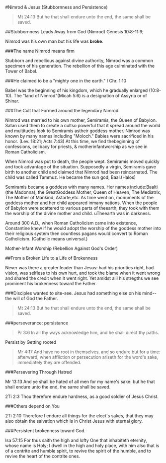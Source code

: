 #Nimrod & Jesus (Stubbornness and Persistence)

> Mt 24:13 But he that shall endure unto the end, the same shall be saved.

##Stubbornness Leads Away from God (Nimrod)
Genesis 10:8-11:9; 

Nimrod was his own man but his life was **broke**.

###The name Nimrod means firm
<p><span lang='en'>Stubborn and rebellious against divine authority&#44; Nimrod was a common specimen of his generation. The rebellion of this age culminated with the Tower of Babel. </span></p>

###He claimed to be a &quot;mighty one in the earth.&quot; I Chr. 1:10 

<p><span lang='en'>Babel was the beginning of his kingdom&#44; which he gradually enlarged (10:8-10). The &quot;land of Nimrod&quot;(Micah 5:6) is a designation of Assyria or of Shinar. </span></p>

###<span lang='en'>The Cult that Formed around the legendary Nimrod. 

Nimrod was married to his own mother&#44; Semiramis&#44; the Queen of Babylon. Satan used them to create a cultso powerful that it spread around the world and multitudes look to Semiramis astheir goddess mother. Nimrod was known by many names including &quot;Moloch.&quot; Babies were sacrificed in his honor. (Lev. 18:21; Acts 7:43) At this time&#44; we find thebeginning of confessions&#44; celibacy for priests&#44; &amp; motherinfantworship as we see in Roman Catholicism. 

When Nimrod was put to death&#44; the people wept. Semiramis moved quickly and took advantage of the situation. Supposedly a virgin&#44; Semiramis gave birth to another child and claimed that Nimrod had been reincarnated. The child was called Tammuz. He became the sun god&#44; Baal.(Halos)

Semiramis became a goddess with many names. Her names include:Baalti (the Madonna)&#44; the GreatGoddess Mother&#44; Queen of Heaven&#44; The Mediatrix&#44; The Mother of Mankind&#44; Astarte&#44;etc. As time went on&#44; monuments of the goddess mother and her child appeared inmany nations. When the people of Babylon were scattered to various parts of theearth&#44; they took with them the worship of the divine mother and child. uTheearth was in darkness.

Around 300 A.D.&#44; when Roman Catholicism came into existence&#44; Constantine knew if he would adopt the worship of the goddess mother into their religious system then countless pagans would convert to Roman Catholicism. (Catholic means universal.) </span></p>

Mother-Infant Worship (Rebellion Against God's Order)

##From a Broken Life to a Life of Brokenness

Never was there a greater leader than Jesus: had his priorities right, had vision, was selfless to his own hurt, and took the blame when it went wrong and shared the credit when it went right. Yet amidst alll his stregths we see prominent his brokenness toward the Father.

###Disciples wanted to site-see. Jesus had something else on his mind--the will of God the Father.

> Mt 24:13 But he that shall endure unto the end, the same shall be saved.

###perseverance: persistance

> Pr 3:6 In all thy ways acknowledge him, and he shall direct thy paths.

Persist by Getting rooted
>Mr 4:17 And have no root in themselves, and so endure but for a time: afterward, when affliction or persecution ariseth for the word's sake, immediately they are offended. 

###Persevering Through Hatred

 Mr 13:13 And ye shall be hated of all men for my name's sake: but he that shall endure unto the end, the same shall be saved.

 2Ti 2:3 Thou therefore endure hardness, as a good soldier of Jesus Christ.

###Others depend on You

 2Ti 2:10 Therefore I endure all things for the elect's sakes, that they may also obtain the salvation which is in Christ Jesus with eternal glory.

###Persistent brokenness toward God.

 Isa 57:15 For thus saith the high and lofty One that inhabiteth eternity, whose name is Holy; I dwell in the high and holy place, with him also that is of a contrite and humble spirit, to revive the spirit of the humble, and to revive the heart of the contrite ones.